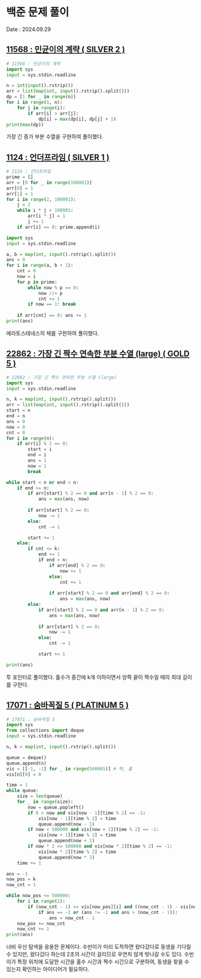 # 백준 문제 풀이
Date : 2024.09.29

## [11568 : 민균이의 계략 ( SILVER 2 )](https://www.acmicpc.net/problem/11568)
```py
# 11568 : 민균이의 계략
import sys
input = sys.stdin.readline

n = int(input().rstrip())
arr = list(map(int, input().rstrip().split()))
dp = [1 for _ in range(n)]
for i in range(1, n):
    for j in range(i):
        if arr[i] > arr[j]:
            dp[i] = max(dp[i], dp[j] + 1)
print(max(dp))
```

가장 긴 증가 부분 수열을 구현하여 풀이했다.

## [1124 : 언더프라임 ( SILVER 1 )](https://www.acmicpc.net/problem/1124)
```py
# 1124 : 언더프라임
prime = []
arr = [0 for _ in range(100001)]
arr[0] = 1
arr[1] = 1
for i in range(2, 100001):
    j = 2
    while i * j < 100001:
        arr[i * j] = 1
        j += 1
    if arr[i] == 0: prime.append(i)

import sys
input = sys.stdin.readline

a, b = map(int, input().rstrip().split())
ans = 0
for i in range(a, b + 1):
    cnt = 0
    now = i
    for p in prime:
        while now % p == 0:
            now //= p
            cnt += 1
        if now == 1: break
        
    if arr[cnt] == 0: ans += 1
print(ans)
```

에라토스테네스의 체를 구현하여 풀이했다.

## [22862 : 가장 긴 짝수 연속한 부분 수열 (large) ( GOLD 5 )](https://www.acmicpc.net/problem/22862)
```py
# 22862 : 가장 긴 짝수 연속한 부분 수열 (large)
import sys
input = sys.stdin.readline

n, k = map(int, input().rstrip().split())
arr = list(map(int, input().rstrip().split()))
start = n
end = n
ans = 0
now = 0
cnt = 0
for i in range(n):
    if arr[i] % 2 == 0:
        start = i
        end = i
        ans = 1
        now = 1
        break

while start < n or end < n:
    if end >= n:
        if arr[start] % 2 == 0 and arr[n - 1] % 2 == 0:
            ans = max(ans, now)
        
        if arr[start] % 2 == 0:
            now -= 1
        else:
            cnt -= 1

        start += 1
    else:
        if cnt <= k:
            end += 1
            if end < n:
                if arr[end] % 2 == 0:
                    now += 1
                else:
                    cnt += 1
                
                if arr[start] % 2 == 0 and arr[end] % 2 == 0:
                    ans = max(ans, now)
        else:
            if arr[start] % 2 == 0 and arr[n - 1] % 2 == 0:
                ans = max(ans, now)
            
            if arr[start] % 2 == 0:
                now -= 1
            else:
                cnt -= 1

            start += 1

print(ans)
```

투 포인터로 풀이했다. 홀수가 중간에 k개 이하이면서 양쪽 끝이 짝수일 때의 최대 길이를 구한다.

## [17071 : 숨바꼭질 5 ( PLATINUM 5 )](https://www.acmicpc.net/problem/17071)
```py
# 17071 : 숨바꼭질 5
import sys
from collections import deque
input = sys.stdin.readline

n, k = map(int, input().rstrip().split())

queue = deque()
queue.append(n)
vis = [[-1, -1] for _ in range(500001)] # 짝, 홀
vis[n][0] = 0

time = 1
while queue:
    size = len(queue)
    for _ in range(size):
        now = queue.popleft()
        if 0 < now and vis[now - 1][time % 2] == -1:
            vis[now - 1][time % 2] = time
            queue.append(now - 1)
        if now < 500000 and vis[now + 1][time % 2] == -1:
            vis[now + 1][time % 2] = time
            queue.append(now + 1)
        if now * 2 <= 500000 and vis[now * 2][time % 2] == -1:
            vis[now * 2][time % 2] = time
            queue.append(now * 2)
    time += 1

ans = -1
now_pos = k
now_cnt = 1

while now_pos <= 500000:
    for i in range(2):
        if (now_cnt - 1) >= vis[now_pos][i] and ((now_cnt - 1) - vis[now_pos][i]) % 2 == 0:
            if ans == -1 or (ans != -1 and ans > (now_cnt - 1)):
                ans = now_cnt - 1
    now_pos += now_cnt
    now_cnt += 1
print(ans)
```

너비 우선 탐색을 응용한 문제이다. 수빈이가 미리 도착하면 왔다갔다로 동생을 기다릴 수 있지만, 왔다갔다 하는데 2초의 시간이 걸리므로 우연치 않게 빗나갈 수도 있다.
수빈이가 특정 위치에 도달한 시간을 홀수 시간과 짝수 시간으로 구분하여, 동생을 찾을 수 있는지 확인하는 아이디어가 필요하다.
